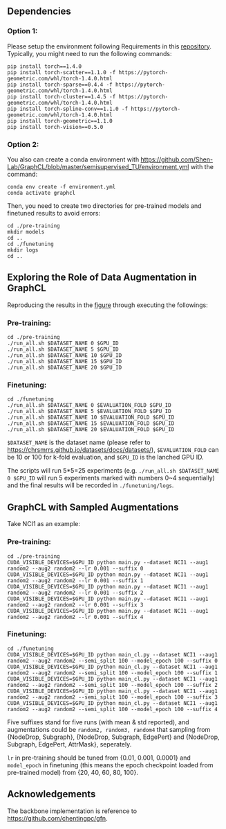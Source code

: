 ## Dependencies

### Option 1: ###
Please setup the environment following Requirements in this [repository](https://github.com/chentingpc/gfn#requirements).
Typically, you might need to run the following commands:
```
pip install torch==1.4.0
pip install torch-scatter==1.1.0 -f https://pytorch-geometric.com/whl/torch-1.4.0.html
pip install torch-sparse==0.4.4 -f https://pytorch-geometric.com/whl/torch-1.4.0.html
pip install torch-cluster==1.4.5 -f https://pytorch-geometric.com/whl/torch-1.4.0.html
pip install torch-spline-conv==1.1.0 -f https://pytorch-geometric.com/whl/torch-1.4.0.html
pip install torch-geometric==1.1.0
pip install torch-vision==0.5.0
```

### Option 2: ###
You also can create a conda environment with https://github.com/Shen-Lab/GraphCL/blob/master/semisupervised_TU/environment.yml with the command:
```
conda env create -f environment.yml
conda activate graphcl
```

Then, you need to create two directories for pre-trained models and finetuned results to avoid errors:

```
cd ./pre-training
mkdir models
cd ..
cd ./funetuning
mkdir logs
cd ..
```

## Exploring the Role of Data Augmentation in GraphCL

Reproducing the results in the [figure](https://github.com/Shen-Lab/GraphCL/blob/master/augmentations.png) through executing the followings:

### Pre-training: ###

```
cd ./pre-training
./run_all.sh $DATASET_NAME 0 $GPU_ID
./run_all.sh $DATASET_NAME 5 $GPU_ID
./run_all.sh $DATASET_NAME 10 $GPU_ID
./run_all.sh $DATASET_NAME 15 $GPU_ID
./run_all.sh $DATASET_NAME 20 $GPU_ID
```

### Finetuning: ###

```
cd ./funetuning
./run_all.sh $DATASET_NAME 0 $EVALUATION_FOLD $GPU_ID
./run_all.sh $DATASET_NAME 5 $EVALUATION_FOLD $GPU_ID
./run_all.sh $DATASET_NAME 10 $EVALUATION_FOLD $GPU_ID
./run_all.sh $DATASET_NAME 15 $EVALUATION_FOLD $GPU_ID
./run_all.sh $DATASET_NAME 20 $EVALUATION_FOLD $GPU_ID
```

```$DATASET_NAME``` is the dataset name (please refer to https://chrsmrrs.github.io/datasets/docs/datasets/), ```$EVALUATION_FOLD``` can be 10 or 100 for k-fold evaluation, and ```$GPU_ID``` is the lanched GPU ID.

The scripts will run 5\*5=25 experiments (e.g. ```./run_all.sh $DATASET_NAME 0 $GPU_ID``` will run 5 experiments marked with numbers 0~4 sequentially) and the final results will be recorded in ```./funetuning/logs```.

## GraphCL with Sampled Augmentations

Take NCI1 as an example:

### Pre-training: ###

```
cd ./pre-training
CUDA_VISIBLE_DEVICES=$GPU_ID python main.py --dataset NCI1 --aug1 random2 --aug2 random2 --lr 0.001 --suffix 0
CUDA_VISIBLE_DEVICES=$GPU_ID python main.py --dataset NCI1 --aug1 random2 --aug2 random2 --lr 0.001 --suffix 1
CUDA_VISIBLE_DEVICES=$GPU_ID python main.py --dataset NCI1 --aug1 random2 --aug2 random2 --lr 0.001 --suffix 2
CUDA_VISIBLE_DEVICES=$GPU_ID python main.py --dataset NCI1 --aug1 random2 --aug2 random2 --lr 0.001 --suffix 3
CUDA_VISIBLE_DEVICES=$GPU_ID python main.py --dataset NCI1 --aug1 random2 --aug2 random2 --lr 0.001 --suffix 4
```

### Finetuning: ###

```
cd ./funetuning
CUDA_VISIBLE_DEVICES=$GPU_ID python main_cl.py --dataset NCI1 --aug1 random2 --aug2 random2 --semi_split 100 --model_epoch 100 --suffix 0
CUDA_VISIBLE_DEVICES=$GPU_ID python main_cl.py --dataset NCI1 --aug1 random2 --aug2 random2 --semi_split 100 --model_epoch 100 --suffix 1
CUDA_VISIBLE_DEVICES=$GPU_ID python main_cl.py --dataset NCI1 --aug1 random2 --aug2 random2 --semi_split 100 --model_epoch 100 --suffix 2
CUDA_VISIBLE_DEVICES=$GPU_ID python main_cl.py --dataset NCI1 --aug1 random2 --aug2 random2 --semi_split 100 --model_epoch 100 --suffix 3
CUDA_VISIBLE_DEVICES=$GPU_ID python main_cl.py --dataset NCI1 --aug1 random2 --aug2 random2 --semi_split 100 --model_epoch 100 --suffix 4
```

Five suffixes stand for five runs (with mean & std reported), and augmentations could be ```random2, random3, random4``` that sampling from {NodeDrop, Subgraph}, {NodeDrop, Subgraph, EdgePert} and {NodeDrop, Subgraph, EdgePert, AttrMask}, seperately.

```lr``` in pre-training should be tuned from {0.01, 0.001, 0.0001} and ```model_epoch``` in finetuning (this means the epoch checkpoint loaded from pre-trained model) from {20, 40, 60, 80, 100}.

## Acknowledgements

The backbone implementation is reference to https://github.com/chentingpc/gfn.
